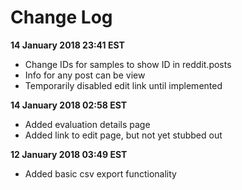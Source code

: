 # Change Log

**14 January 2018 23:41 EST**
- Change IDs for samples to show ID in reddit.posts
- Info for any post can be view
- Temporarily disabled edit link until implemented

**14 January 2018 02:58 EST**
- Added evaluation details page
- Added link to edit page, but not yet stubbed out

**12 January 2018 03:49 EST**
- Added basic csv export functionality
